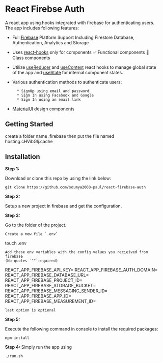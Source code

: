 # React Firebse Auth
A react app using hooks integrated with firebase for authenticating users. The app includes following features:

- Full [Firebase](https://firebase.google.com/) Platform Support Including Firestore Database, Authentication, Analytics and Storage
- Uses [react-hooks](https://reactjs.org/docs/hooks-reference.html) only for components
        ✅ Functional components 
        🚫 Class components
- Utilize [useReducer](https://reactjs.org/docs/hooks-reference.html#usereducer) and [useContext](https://reactjs.org/docs/hooks-reference.html#usecontext) react hooks to manage global state of the app and [useState](https://reactjs.org/docs/hooks-reference.html#usestate) for internal component states.
- Various authentication methods to authenticate users:
        
        * SignUp using email and password 
        * Sign In using Facebook and Google
        * Sign In using an email link
- [MaterialUI](https://material-ui.com/) design components
    
## Getting Started
create a folder name .firebase
then put the file named hosting.cHVibGlj.cache
## Installation

**Step 1:**

Download or clone this repo by using the link below:

```
git clone https://github.com/soumya2000-paul/react-firebase-auth
```

**Step 2:**

Setup a new project in firebase and get the configuration.

**Step 3:**

Go to the folder of the project.
``` 
Create a new file `.env`
```
touch .env
```
Add these env variables with the config values you recieived from firebase
(No quotes `""`required)
```
REACT_APP_FIREBASE_API_KEY=
REACT_APP_FIREBASE_AUTH_DOMAIN=
REACT_APP_FIREBASE_DATABASE_URL=
REACT_APP_FIREBASE_PROJECT_ID=
REACT_APP_FIREBASE_STORAGE_BUCKET=
REACT_APP_FIREBASE_MESSAGING_SENDER_ID=
REACT_APP_FIREBASE_APP_ID=
REACT_APP_FIREBASE_MEASUREMENT_ID=
```
last option is optional
```

**Step 5:**

Execute the following command in console to install the required packages: 

``` 
npm install
```
**Step 4:**
Simply run the app using

``` 
./run.sh
```



